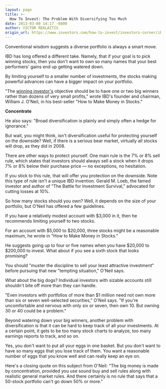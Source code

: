 ```yaml
---
layout: page
title: >-
  How To Invest: The Problem With Diversifying Too Much
date: 2013-03-08 14:17 -0800
author: VICTOR REKLAITIS
origin_url: https://www.investors.com/how-to-invest/investors-corner/ibd-investors-corner-tackles-diversification/
---
```


Conventional wisdom suggests a diverse portfolio is always a smart move.

IBD has long offered a different take. Namely, that if your goal is to pick winning stocks, then you don't want to own so many names that your best performers' gains end up getting watered down.

By limiting yourself to a smaller number of investments, the stocks making powerful advances can have a bigger impact on your portfolio.

"The [winning investor's](http://news.investors.com/investing.aspx) objective should be to have one or two big winners rather than dozens of very small profits," wrote IBD's founder and chairman, William J. O'Neil, in his best-seller "How to Make Money in Stocks."

**Concentrate**

He also says: "Broad diversification is plainly and simply often a hedge for ignorance."

But wait, you might think, isn't diversification useful for protecting yourself on the downside? Well, if there is a serious bear market, virtually all stocks will drop, as they did in 2008.

There are other ways to protect yourself. One main rule is the 7% or 8% sell rule, which states that investors should always sell a stock when it drops 7% or 8% below their purchase price — no exceptions, no hesitation.

If you stick to this rule, that will offer you protection on the downside. Note this type of rule isn't a unique IBD invention. Gerald M. Loeb, the famed investor and author of "The Battle for Investment Survival," advocated for cutting losses at 10%.

So how many stocks should you own? Well, it depends on the size of your portfolio, but O'Neil has offered a few guidelines.

If you have a relatively modest account with \$3,000 in it, then he recommends limiting yourself to two stocks.

For an account with \$5,000 to \$20,000, three stocks might be a reasonable maximum, he wrote in "How to Make Money in Stocks."

He suggests going up to four or five names when you have \$20,000 to \$200,000 to invest. What about if you see a sixth stock that looks promising?

You should "muster the discipline to sell your least attractive investment" before pursuing that new "tempting situation," O'Neil says.

What about the big dogs? Individual investors with sizable accounts still shouldn't bite off more than they can handle.

"Even investors with portfolios of more than \$1 million need not own more than six or seven well-selected securities," O'Neil says. "If you're uncomfortable and nervous with only six or seven, then own 10. But owning 30 or 40 could be a problem."

Beyond watering down your big winners, another problem with diversification is that it can be hard to keep track of all your investments. At a certain point, it gets to be too many stock charts to analyze, too many earnings reports to track, and so on.

Yes, you don't want to put all your eggs in one basket. But you don't want to have so many eggs that you lose track of them. You want a reasonable number of eggs that you know well and can really keep an eye on.

Here's a closing quote on this subject from O'Neil: "The big money is made by concentration, provided you use sound buy and sell rules along with realistic general market rules. And there certainly is no rule that says that a 50-stock portfolio can't go down 50% or more."
